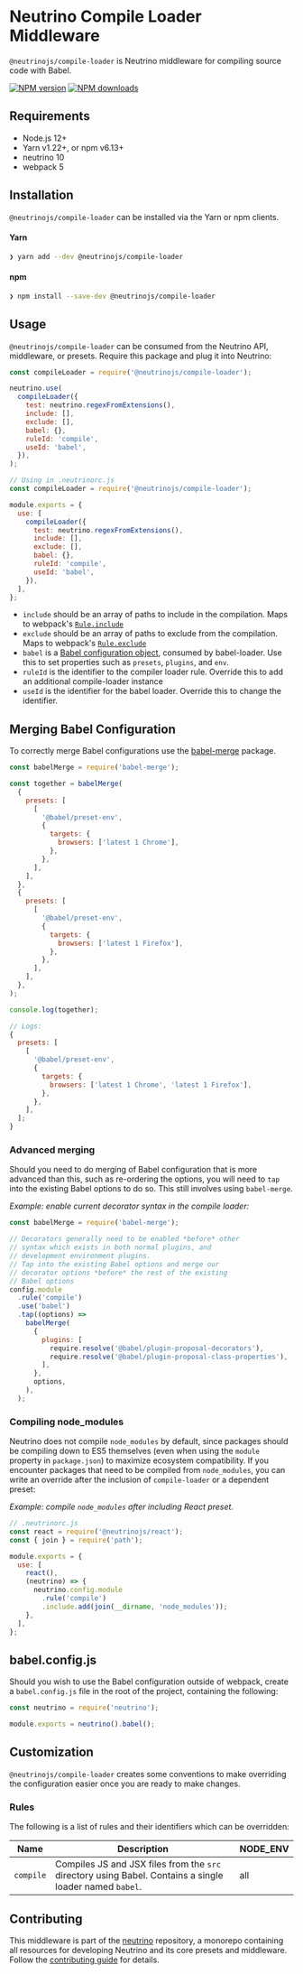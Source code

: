 # Neutrino Compile Loader Middleware

`@neutrinojs/compile-loader` is Neutrino middleware for compiling source code
with Babel.

[![NPM version][npm-image]][npm-url] [![NPM downloads][npm-downloads]][npm-url]

## Requirements

- Node.js 12+
- Yarn v1.22+, or npm v6.13+
- neutrino 10
- webpack 5

## Installation

`@neutrinojs/compile-loader` can be installed via the Yarn or npm clients.

#### Yarn

```bash
❯ yarn add --dev @neutrinojs/compile-loader
```

#### npm

```bash
❯ npm install --save-dev @neutrinojs/compile-loader
```

## Usage

`@neutrinojs/compile-loader` can be consumed from the Neutrino API, middleware,
or presets. Require this package and plug it into Neutrino:

```js
const compileLoader = require('@neutrinojs/compile-loader');

neutrino.use(
  compileLoader({
    test: neutrino.regexFromExtensions(),
    include: [],
    exclude: [],
    babel: {},
    ruleId: 'compile',
    useId: 'babel',
  }),
);
```

```js
// Using in .neutrinorc.js
const compileLoader = require('@neutrinojs/compile-loader');

module.exports = {
  use: [
    compileLoader({
      test: neutrino.regexFromExtensions(),
      include: [],
      exclude: [],
      babel: {},
      ruleId: 'compile',
      useId: 'babel',
    }),
  ],
};
```

- `include` should be an array of paths to include in the compilation. Maps to
  webpack's
  [`Rule.include`](https://webpack.js.org/configuration/module/#rule-include)
- `exclude` should be an array of paths to exclude from the compilation. Maps to
  webpack's
  [`Rule.exclude`](https://webpack.js.org/configuration/module/#rule-exclude)
- `babel` is a [Babel configuration object](https://babeljs.io/docs/en/options),
  consumed by babel-loader. Use this to set properties such as `presets`,
  `plugins`, and `env`.
- `ruleId` is the identifier to the compiler loader rule. Override this to add
  an additional compile-loader instance
- `useId` is the identifier for the babel loader. Override this to change the
  identifier.

## Merging Babel Configuration

To correctly merge Babel configurations use the
[babel-merge](https://www.npmjs.com/package/babel-merge) package.

```js
const babelMerge = require('babel-merge');

const together = babelMerge(
  {
    presets: [
      [
        '@babel/preset-env',
        {
          targets: {
            browsers: ['latest 1 Chrome'],
          },
        },
      ],
    ],
  },
  {
    presets: [
      [
        '@babel/preset-env',
        {
          targets: {
            browsers: ['latest 1 Firefox'],
          },
        },
      ],
    ],
  },
);

console.log(together);

// Logs:
{
  presets: [
    [
      '@babel/preset-env',
      {
        targets: {
          browsers: ['latest 1 Chrome', 'latest 1 Firefox'],
        },
      },
    ],
  ];
}
```

### Advanced merging

Should you need to do merging of Babel configuration that is more advanced than
this, such as re-ordering the options, you will need to `tap` into the existing
Babel options to do so. This still involves using `babel-merge`.

_Example: enable current decorator syntax in the compile loader:_

```js
const babelMerge = require('babel-merge');

// Decorators generally need to be enabled *before* other
// syntax which exists in both normal plugins, and
// development environment plugins.
// Tap into the existing Babel options and merge our
// decorator options *before* the rest of the existing
// Babel options
config.module
  .rule('compile')
  .use('babel')
  .tap((options) =>
    babelMerge(
      {
        plugins: [
          require.resolve('@babel/plugin-proposal-decorators'),
          require.resolve('@babel/plugin-proposal-class-properties'),
        ],
      },
      options,
    ),
  );
```

### Compiling node_modules

Neutrino does not compile `node_modules` by default, since packages should be
compiling down to ES5 themselves (even when using the `module` property in
`package.json`) to maximize ecosystem compatibility. If you encounter packages
that need to be compiled from `node_modules`, you can write an override after
the inclusion of `compile-loader` or a dependent preset:

_Example: compile `node_modules` after including React preset._

```js
// .neutrinorc.js
const react = require('@neutrinojs/react');
const { join } = require('path');

module.exports = {
  use: [
    react(),
    (neutrino) => {
      neutrino.config.module
        .rule('compile')
        .include.add(join(__dirname, 'node_modules'));
    },
  ],
};
```

## babel.config.js

Should you wish to use the Babel configuration outside of webpack, create a
`babel.config.js` file in the root of the project, containing the following:

```js
const neutrino = require('neutrino');

module.exports = neutrino().babel();
```

## Customization

`@neutrinojs/compile-loader` creates some conventions to make overriding the
configuration easier once you are ready to make changes.

### Rules

The following is a list of rules and their identifiers which can be overridden:

| Name      | Description                                                                                             | NODE_ENV |
| --------- | ------------------------------------------------------------------------------------------------------- | -------- |
| `compile` | Compiles JS and JSX files from the `src` directory using Babel. Contains a single loader named `babel`. | all      |

## Contributing

This middleware is part of the
[neutrino](https://github.com/neutrinojs/neutrino) repository, a monorepo
containing all resources for developing Neutrino and its core presets and
middleware. Follow the
[contributing guide](https://neutrinojs.org/contributing/) for details.

[npm-image]: https://img.shields.io/npm/v/@neutrinojs/compile-loader.svg
[npm-downloads]: https://img.shields.io/npm/dt/@neutrinojs/compile-loader.svg
[npm-url]: https://www.npmjs.com/package/@neutrinojs/compile-loader
